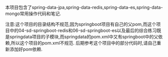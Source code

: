 本项目包含了spring-data-jpa,spring-data-redis,spring-data-es,spring-data-mongo常用操作代码和笔记.

注意:这个项目的目录结构不规范,因为springboot项目有自己的父pom,而这个项目中的04-sd-springboot-redis和06-sd-springboot-es以及最后的综合练习既是springdata项目的子模块,而springdata的pom.xml中又有springboot中的父依赖,所以这个项目的pom.xml不规范.
后期参考这个项目中的部分代码时,请自己重新添加好pom依赖.